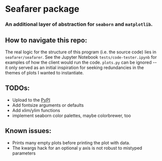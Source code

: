 # Seafarer package
### An additional layer of abstraction for `seaborn` and `matplotlib`.

## How to navigate this repo:
The real logic for the structure of this program (i.e. the source code) lies in 
`seafarer/seafarer`. See the Jupyter Notebook `tests/code-tester.ipynb` for examples
of how the client would run the code. `plots.py` can be ignored -- it only 
served as an initial inspiration for seeking redundancies in the themes of plots
I wanted to instantiate. 

## TODOs:
* Upload to the [PyPI](https://packaging.python.org/tutorials/packaging-projects/) 
* Add fontsize arguments or defaults  
* Add xlim/ylim functions
* implement seaborn color palettes, maybe colorbrewer, too 
  
## Known issues:  
* Prints many empty plots before printing the plot with data.
* The kwargs hack for an optional y axis is not robust to mistyped parameters
